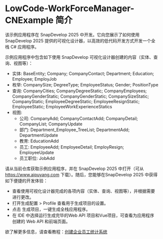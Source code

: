 # LowCode-WorkForceManager-CNExample 简介

该示例应用程序在 SnapDevelop 2025 中开发。它向您展示了如何使用 SnapDevelop 2025 提供的可视化设计器，以高效的低代码开发方式开发一个全栈 C# 应用程序。

示例应用程序中包含如下使用 SnapDevelop 可视化设计器创建的内容（实体、查询、视图等）：

- 实体: BaseEntity; Company; CompanyContact; Department; Education; Employee; EmployJob
- 枚举: CompanySize; DegreeType; EmployeeStatus; Gender; PositionType
- 查询: CompanyCities; CompanyDegreeStatic; CompanyEmployees; CompanyGenderStatic; CompanyGenderStatic; CompanySizeStatic; CompanyStatic; EmployeeDegreeStatic; EmployeeResignStatic; EmployeeStatic; EmployeeWorkExperienceStatics
- 视图:
  - 公司: CompanyAdd; CompanyContactAdd; CompanyDetail; CompanyList; CompanyUpdate
  - 部门: Department_Employee_TreeList; DepartmentAdd; DepartmentUpdate
  - 教育: EducationAdd
  - 员工: EmployeeAdd; EmployeeDetail; EmployResign; EmployeeUpdate
  - 员工职位: JobAdd

请从当前仓库获取示例应用程序，并在 SnapDevelop 2025 中打开（可从 https://www.aipuyang.com 下载）。随后，您能够在SnapDevelop 2025 中获得如下便捷的开发体验：

- 查看使用可视化设计器完成的各项内容（实体、查询、视图等），并根据需要进行更改。
- 打开生成配置 > Profile 查看用于生成项目的设置。
- 点击 生成项目，一键生成全栈应用程序。
- 在 IDE 中选择运行生成完毕的Web API 项目和Vue项目，可查看为应用程序创建的 Web API 和前端页面。

欲了解更多信息，请查看教程：[创建企业员工统计系统](https://docs.aipuyang.com/sd2025/Create_a_Designer_Developed_Project/Code-First-Tutorials.html#%E5%88%9B%E5%BB%BA%E4%BC%81%E4%B8%9A%E5%91%98%E5%B7%A5%E7%BB%9F%E8%AE%A1%E7%B3%BB%E7%BB%9F)
